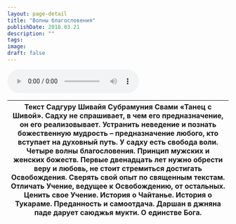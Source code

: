 ```yaml
---
layout: page-detail
title: "Волны благословения"
publishDate: 2018.03.21
description: ""
tags:
image:
draft: false
---
```


<audio title="2018.03.21 - Волны благословения.mp3" src="https://filer-api.advayta.org/v1.0/public/files/73914" controls=""></audio>

| Текст Садгуру Шивайя Субрамуния Свами «Танец с Шивой».  Садху не спрашивает, в чем его предназначение, он его реализовывает. Устранить неведение и познать божественную мудрость – предназначение любого, кто вступает на духовный путь. У садху есть свобода воли. Четыре волны благословения. Принцип мужских и женских божеств. Первые двенадцать лет нужно обрести веру и любовь, не стоит стремиться достигать Освобождения. Сверять свой опыт по священным текстам. Отличать Учение, ведущее к Освобождению, от остальных. Ценить свое Учение. История о Чайтанье. История о Тукараме. Преданность и самоотдача. Даршан в джняна паде дарует саюджья мукти.  О единстве Бога. |
| ----------------------------------------------------------------------------------------------------------------------------------------------------------------------------------------------------------------------------------------------------------------------------------------------------------------------------------------------------------------------------------------------------------------------------------------------------------------------------------------------------------------------------------------------------------------------------------------------------------------------------------------------------------------------------------- |

  
